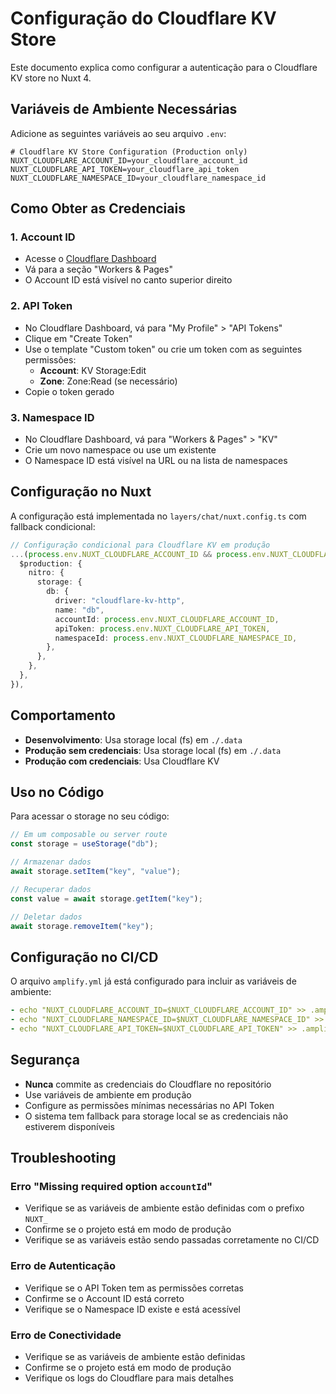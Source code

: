 # Configuração do Cloudflare KV Store

Este documento explica como configurar a autenticação para o Cloudflare KV store no Nuxt 4.

## Variáveis de Ambiente Necessárias

Adicione as seguintes variáveis ao seu arquivo `.env`:

```env
# Cloudflare KV Store Configuration (Production only)
NUXT_CLOUDFLARE_ACCOUNT_ID=your_cloudflare_account_id
NUXT_CLOUDFLARE_API_TOKEN=your_cloudflare_api_token
NUXT_CLOUDFLARE_NAMESPACE_ID=your_cloudflare_namespace_id
```

## Como Obter as Credenciais

### 1. Account ID

- Acesse o [Cloudflare Dashboard](https://dash.cloudflare.com/)
- Vá para a seção "Workers & Pages"
- O Account ID está visível no canto superior direito

### 2. API Token

- No Cloudflare Dashboard, vá para "My Profile" > "API Tokens"
- Clique em "Create Token"
- Use o template "Custom token" ou crie um token com as seguintes permissões:
  - **Account**: KV Storage:Edit
  - **Zone**: Zone:Read (se necessário)
- Copie o token gerado

### 3. Namespace ID

- No Cloudflare Dashboard, vá para "Workers & Pages" > "KV"
- Crie um novo namespace ou use um existente
- O Namespace ID está visível na URL ou na lista de namespaces

## Configuração no Nuxt

A configuração está implementada no `layers/chat/nuxt.config.ts` com fallback condicional:

```typescript
// Configuração condicional para Cloudflare KV em produção
...(process.env.NUXT_CLOUDFLARE_ACCOUNT_ID && process.env.NUXT_CLOUDFLARE_API_TOKEN && process.env.NUXT_CLOUDFLARE_NAMESPACE_ID && {
  $production: {
    nitro: {
      storage: {
        db: {
          driver: "cloudflare-kv-http",
          name: "db",
          accountId: process.env.NUXT_CLOUDFLARE_ACCOUNT_ID,
          apiToken: process.env.NUXT_CLOUDFLARE_API_TOKEN,
          namespaceId: process.env.NUXT_CLOUDFLARE_NAMESPACE_ID,
        },
      },
    },
  },
}),
```

## Comportamento

- **Desenvolvimento**: Usa storage local (fs) em `./.data`
- **Produção sem credenciais**: Usa storage local (fs) em `./.data`
- **Produção com credenciais**: Usa Cloudflare KV

## Uso no Código

Para acessar o storage no seu código:

```typescript
// Em um composable ou server route
const storage = useStorage("db");

// Armazenar dados
await storage.setItem("key", "value");

// Recuperar dados
const value = await storage.getItem("key");

// Deletar dados
await storage.removeItem("key");
```

## Configuração no CI/CD

O arquivo `amplify.yml` já está configurado para incluir as variáveis de ambiente:

```yaml
- echo "NUXT_CLOUDFLARE_ACCOUNT_ID=$NUXT_CLOUDFLARE_ACCOUNT_ID" >> .amplify-hosting/compute/default/.env
- echo "NUXT_CLOUDFLARE_NAMESPACE_ID=$NUXT_CLOUDFLARE_NAMESPACE_ID" >> .amplify-hosting/compute/default/.env
- echo "NUXT_CLOUDFLARE_API_TOKEN=$NUXT_CLOUDFLARE_API_TOKEN" >> .amplify-hosting/compute/default/.env
```

## Segurança

- **Nunca** commite as credenciais do Cloudflare no repositório
- Use variáveis de ambiente em produção
- Configure as permissões mínimas necessárias no API Token
- O sistema tem fallback para storage local se as credenciais não estiverem disponíveis

## Troubleshooting

### Erro "Missing required option `accountId`"

- Verifique se as variáveis de ambiente estão definidas com o prefixo `NUXT_`
- Confirme se o projeto está em modo de produção
- Verifique se as variáveis estão sendo passadas corretamente no CI/CD

### Erro de Autenticação

- Verifique se o API Token tem as permissões corretas
- Confirme se o Account ID está correto
- Verifique se o Namespace ID existe e está acessível

### Erro de Conectividade

- Verifique se as variáveis de ambiente estão definidas
- Confirme se o projeto está em modo de produção
- Verifique os logs do Cloudflare para mais detalhes
